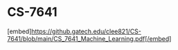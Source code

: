 # CS-7641

[embed]https://github.gatech.edu/clee821/CS-7641/blob/main/CS_7641_Machine_Learning.pdf[/embed]
